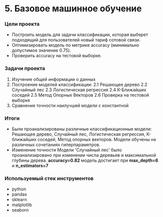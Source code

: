 # 5. Базовое машинное обучение

### Цели проекта

- Построить модель для задачи классификации, которая выберет подходящий для пользователей новый тариф сотовой связи.
- Оптимизировать модель по метрике accuracy (минимально допустимое значение 0.75).
- Проверить accuracy на тестовой выборке.

### Задачи проекта

1. Изучение общей информации о данных
2. Построение моделей классификации:
   2.1 Решающее дерево
   2.2 Случайный лес
   2.3 Логистическая регрессия
   2.4 К-Ближайших соседей
   2.5 Метод Опорных Векторов
   2.6 Проверка на тестовой выборке
3. Сравнение точности наилучшей модели с константной

### Итоги

- Были проанализированы различные классификационные модели: Решающее дерево, Случайный лес, Логистическая регрессия, К-ближайших соседей, Метод опорных векторов. Модели обучены на различных сочетаниях гиперпараметров.
- Изменение точности Модели 'Случайный лес' было проанализировано при изменении числа деревьев и максимальной глубины дерева. **accuracy=0.82** модель достигает при **max_depth=6** и **n_estimators=7**

### Используемый стек инструментов

- python
- pandas
- sklearn
- matplotlib
- seaborn
